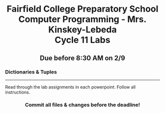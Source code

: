 <h1 align="center">
    Fairfield College Preparatory School<br>
    Computer Programming - Mrs. Kinskey-Lebeda<br>
    Cycle 11 Labs
</h1>

<h2 align="center">Due before 8:30 AM on 2/9</h2>

### Dictionaries & Tuples
---
Read through the lab assignments in each powerpoint. Follow all instructions.

<h3 align="center">Commit all files & changes before the deadline!</h3>
